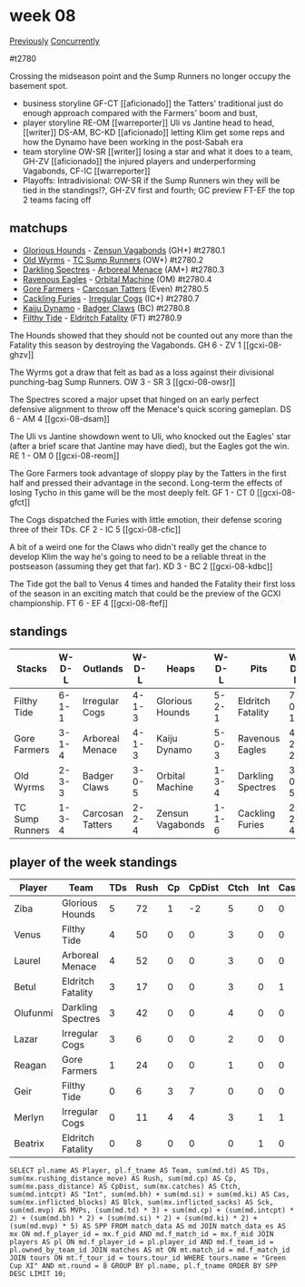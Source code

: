 # week 08

[Previously](week07)
[Concurrently](../ogiii/week03)

#t2780

Crossing the midseason point and the Sump Runners no longer occupy the basement spot.

* business storyline GF-CT [[aficionado]] the Tatters' traditional just do enough approach compared with the Farmers' boom and bust, 
* player storyline RE-OM [[warreporter]] Uli vs Jantine head to head, [[writer]] DS-AM, BC-KD [[aficionado]] letting Klim get some reps and how the Dynamo have been working in the post-Sabah era  
* team storyline OW-SR [[writer]] losing a star and what it does to a team, GH-ZV [[aficionado]] the injured players and underperforming Vagabonds, CF-IC [[warreporter]]  
* Playoffs: Intradivisional: OW-SR if the Sump Runners win they will be tied in the standings!?, GH-ZV first and fourth; GC preview FT-EF the top 2 teams facing off


## matchups

* [Glorious Hounds](../../teams/glorioushounds) - [Zensun Vagabonds](../../teams/zensunvagabonds) (GH+) #t2780.1
* [Old Wyrms](../../teams/oldwyrms) - [TC Sump Runners](../../teams/sumprunners) (OW+) #t2780.2
* [Darkling Spectres](../../teams/darklingspectres) - [Arboreal Menace](../../teams/arborealmenace) (AM+) #t2780.3
* [Ravenous Eagles](../../teams/ravenouseagles) - [Orbital Machine](../../teams/orbitalmachine) (OM) #t2780.4
* [Gore Farmers](../../teams/gorefarmers) - [Carcosan Tatters](../../teams/carcosantatters) (Even) #t2780.5
* [Cackling Furies](../../teams/cacklingfuries) - [Irregular Cogs](../../teams/irregularcogs) (IC+) #t2780.7
* [Kaiju Dynamo](../../teams/kaijudynamo) - [Badger Claws](../../teams/badgerclaws) (BC) #t2780.8
* [Filthy Tide](../../teams/filthytide) - [Eldritch Fatality](../../teams/eldritchfatality) (FT) #t2780.9

The Hounds showed that they should not be counted out any more than the Fatality this season by destroying the Vagabonds. GH 6 - ZV 1 [[gcxi-08-ghzv]]

The Wyrms got a draw that felt as bad as a loss against their divisional punching-bag Sump Runners. OW 3 - SR 3 [[gcxi-08-owsr]]

The Spectres scored a major upset that hinged on an early perfect defensive alignment to throw off the Menace's quick scoring gameplan. DS 6 - AM 4 [[gcxi-08-dsam]]

The Uli vs Jantine showdown went to Uli, who knocked out the Eagles' star (after a brief scare that Jantine may have died), but the Eagles got the win. RE 1 - OM 0 [[gcxi-08-reom]]

The Gore Farmers took advantage of sloppy play by the Tatters in the first half and pressed their advantage in the second. Long-term the effects of losing Tycho in this game will be the most deeply felt. GF 1 - CT 0 [[gcxi-08-gfct]]

The Cogs dispatched the Furies with little emotion, their defense scoring three of their TDs. CF 2 - IC 5 [[gcxi-08-cfic]]

A bit of a weird one for the Claws who didn't really get the chance to develop Klim the way he's going to need to be a reliable threat in the postseason (assuming they get that far). KD 3 - BC 2 [[gcxi-08-kdbc]]

The Tide got the ball to Venus 4 times and handed the Fatality their first loss of the season in an exciting match that could be the preview of the GCXI championship. FT 6 - EF 4 [[gcxi-08-ftef]]

## standings

| Stacks | W-D-L | Outlands | W-D-L | Heaps | W-D-L | Pits | W-D-L |
|-------|-----|--|--|------|------|--|--|
| Filthy Tide | 6-1-1 | Irregular Cogs | 4-1-3 | Glorious Hounds | 5-2-1 | Eldritch Fatality | 7-0-1 |
| Gore Farmers | 3-1-4 | Arboreal Menace | 4-1-3 | Kaiju Dynamo | 5-0-3 | Ravenous Eagles | 4-2-2 |
| Old Wyrms | 2-3-3 | Badger Claws | 3-0-5 | Orbital Machine | 1-3-4 | Darkling Spectres | 3-0-5 |
| TC Sump Runners | 1-3-4 | Carcosan Tatters | 2-2-4 | Zensun Vagabonds | 1-1-6 | Cackling Furies | 2-2-4 |


## player of the week standings

| Player    | Team              | TDs  | Rush | Cp   | CpDist | Ctch | Int  | Cas  | Blck | Sck  | MVP  | SPP  |
|-----------|-------------------|------|------|------|--------|------|------|------|------|------|------|------|
| Ziba     | Glorious Hounds   |    5 |   72 |    1 |     -2 |    5 |    0 |    0 |    1 |    0 |    0 |   16 |
| Venus    | Filthy Tide       |    4 |   50 |    0 |      0 |    3 |    0 |    0 |    0 |    0 |    0 |   12 |
| Laurel   | Arboreal Menace   |    4 |   52 |    0 |      0 |    3 |    0 |    0 |    0 |    0 |    0 |   12 |
| Betul    | Eldritch Fatality |    3 |   17 |    0 |      0 |    3 |    0 |    1 |    2 |    0 |    0 |   11 |
| Olufunmi | Darkling Spectres |    3 |   42 |    0 |      0 |    4 |    0 |    0 |    5 |    0 |    0 |    9 |
| Lazar    | Irregular Cogs    |    3 |    6 |    0 |      0 |    2 |    0 |    0 |    2 |    0 |    0 |    9 |
| Reagan   | Gore Farmers      |    1 |   24 |    0 |      0 |    1 |    0 |    0 |    0 |    0 |    1 |    8 |
| Geir     | Filthy Tide       |    0 |    6 |    3 |      7 |    0 |    0 |    0 |    0 |    0 |    1 |    8 |
| Merlyn   | Irregular Cogs    |    0 |   11 |    4 |      4 |    3 |    1 |    1 |    4 |    2 |    0 |    8 |
| Beatrix  | Eldritch Fatality |    0 |    8 |    0 |      0 |    0 |    1 |    0 |    2 |    0 |    1 |    7 |


```
SELECT pl.name AS Player, pl.f_tname AS Team, sum(md.td) AS TDs, sum(mx.rushing_distance_move) AS Rush, sum(md.cp) AS Cp,	sum(mx.pass_distance) AS CpDist, sum(mx.catches) AS Ctch, sum(md.intcpt) AS "Int", sum(md.bh) + sum(md.si) + sum(md.ki) AS Cas, sum(mx.inflicted_blocks) AS Blck, sum(mx.inflicted_sacks) AS Sck, sum(md.mvp) AS MVPs, (sum(md.td) * 3) + sum(md.cp) + (sum(md.intcpt) * 2) + (sum(md.bh) * 2) + (sum(md.si) * 2) + (sum(md.ki) * 2) + (sum(md.mvp) * 5) AS SPP FROM match_data AS md JOIN match_data_es AS mx ON md.f_player_id = mx.f_pid AND md.f_match_id = mx.f_mid JOIN players AS pl ON md.f_player_id = pl.player_id AND md.f_team_id = pl.owned_by_team_id JOIN matches AS mt ON mt.match_id = md.f_match_id JOIN tours ON mt.f_tour_id = tours.tour_id WHERE tours.name = "Green Cup XI" AND mt.round = 8 GROUP BY pl.name, pl.f_tname ORDER BY SPP DESC LIMIT 10;
```
